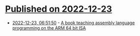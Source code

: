 # [Published on 2022-12-23](index.md)

* [2022-12-23, 06:51:50](https://news.ycombinator.com/item?id=34102962) - [A book teaching assembly language programming on the ARM 64 bit ISA](https://github.com/pkivolowitz/asm_book)
